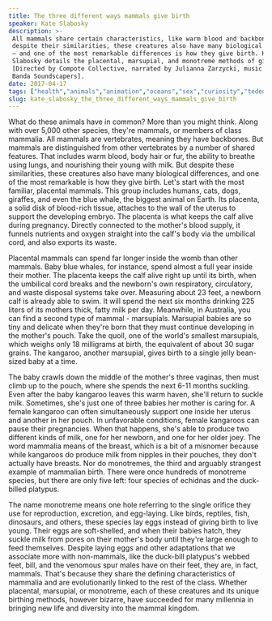 ```yaml
---
title: The three different ways mammals give birth
speaker: Kate Slabosky
description: >-
 All mammals share certain characteristics, like warm blood and backbones. But
 despite their similarities, these creatures also have many biological differences
 — and one of the most remarkable differences is how they give birth. Kate
 Slabosky details the placental, marsupial, and monotreme methods of giving birth.
 [Directed by Compote Collective, narrated by Julianna Zarzycki, music by Big
 Banda Soundscapers].
date: 2017-04-17
tags: ["health","animals","animation","oceans","sex","curiosity","teded","science","evolution","family","genetics","nature","biology","marine-biology","ecology","pregnancy","monkeys","biodiversity"]
slug: kate_slabosky_the_three_different_ways_mammals_give_birth
---
```


What do these animals have in common? More than you might think. Along with over 5,000
other species, they're mammals, or members of class mammalia. All mammals are vertebrates,
meaning they have backbones. But mammals are distinguished from other vertebrates by a
number of shared features. That includes warm blood, body hair or fur, the ability to
breathe using lungs, and nourishing their young with milk. But despite these similarities,
these creatures also have many biological differences, and one of the most remarkable is
how they give birth. Let's start with the most familiar, placental mammals. This group
includes humans, cats, dogs, giraffes, and even the blue whale, the biggest animal on
Earth. Its placenta, a solid disk of blood-rich tissue, attaches to the wall of the uterus
to support the developing embryo. The placenta is what keeps the calf alive during
pregnancy. Directly connected to the mother's blood supply, it funnels nutrients and
oxygen straight into the calf's body via the umbilical cord, and also exports its
waste.

Placental mammals can spend far longer inside the womb than other mammals. Baby blue
whales, for instance, spend almost a full year inside their mother. The placenta keeps the
calf alive right up until its birth, when the umbilical cord breaks and the newborn's own
respiratory, circulatory, and waste disposal systems take over. Measuring about 23 feet, a
newborn calf is already able to swim. It will spend the next six months drinking 225
liters of its mothers thick, fatty milk per day. Meanwhile, in Australia, you can find a
second type of mammal - marsupials. Marsupial babies are so tiny and delicate when they're
born that they must continue developing in the mother's pouch. Take the quoll, one of the
world's smallest marsupials, which weighs only 18 milligrams at birth, the equivalent of
about 30 sugar grains. The kangaroo, another marsupial, gives birth to a single jelly
bean-sized baby at a time.

The baby crawls down the middle of the mother's three vaginas, then must climb up to the
pouch, where she spends the next 6-11 months suckling. Even after the baby kangaroo
leaves this warm haven, she'll return to suckle milk. Sometimes, she's just one of three
babies her mother is caring for. A female kangaroo can often simultaneously support one
inside her uterus and another in her pouch. In unfavorable conditions, female kangaroos
can pause their pregnancies. When that happens, she's able to produce two different kinds
of milk, one for her newborn, and one for her older joey. The word mammalia means of the
breast, which is a bit of a misnomer because while kangaroos do produce milk from nipples
in their pouches, they don't actually have breasts. Nor do monotremes, the third and
arguably strangest example of mammalian birth. There were once hundreds of monotreme
species, but there are only five left: four species of echidnas and the duck-billed
platypus.

The name monotreme means one hole referring to the single orifice they use for
reproduction, excretion, and egg-laying. Like birds, reptiles, fish, dinosaurs, and
others, these species lay eggs instead of giving birth to live young. Their eggs are
soft-shelled, and when their babies hatch, they suckle milk from pores on their mother's
body until they're large enough to feed themselves. Despite laying eggs and other
adaptations that we associate more with non-mammals, like the duck-bill platypus's webbed
feet, bill, and the venomous spur males have on their feet, they are, in fact, mammals.
That's because they share the defining characteristics of mammalia and are evolutionarily
linked to the rest of the class. Whether placental, marsupial, or monotreme, each of these
creatures and its unique birthing methods, however bizarre, have succeeded for many
millennia in bringing new life and diversity into the mammal kingdom.

<!--
ad_duration=0
event="TED-Ed"
external_start_time=0
intro_duration=0
is_subtitle_required="False"
is_talk_featured="False"
language="en"
language_swap="False"
native_language="en"
number_of_related_talks=6
number_of_speakers=1
number_of_subtitled_videos=0
number_of_tags=18
number_of_talk_download_languages=22
number_of_talk_more_resources=0
number_of_talk_recommendations=0
number_of_talks_take_actions=0
post_ad_duration=0
published_timestamp="2019-03-01 16:24:49"
recording_date="2017-04-17"
speaker_is_published=0
speaker_name="Kate Slabosky"
talk_name="The three different ways mammals give birth"
talks_tags=["health","animals","animation","oceans","sex","curiosity","teded","science","evolution","family","genetics","nature","biology","marine-biology","ecology","pregnancy","monkeys","biodiversity"]
url_photo_talk="https://s3.amazonaws.com/talkstar-photos/uploads/c1222248-f62d-4ed5-a2b8-80d86bdd4bd6/220_mammals.jpg"
url_webpage="https://www.ted.com/talks/kate_slabosky_the_three_different_ways_mammals_give_birth"
video_type_name="TED-Ed Original"
-->